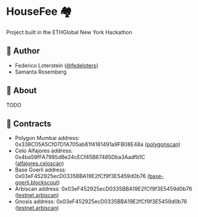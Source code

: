 # HouseFee 🏘️
Project built in the ETHGlobal New York Hackathon

## 👤 Author
- Federico Loterstein ([@fedeloters](https://twitter.com/fedeloters))
- Samanta Rosemberg

## 🌈 About

TODO


## 👷 Contracts
- Polygon Mumbai address: 0x338C05A5Cf07D1A705ab61f4181491a9FB08E48a ([polygonscan](https://mumbai.polygonscan.com/address/0x338C05A5Cf07D1A705ab61f4181491a9FB08E48a))
- Celo Alfajores address: 0x4ba59fFA7985dBe24cECf45B67485Dba3Aadfb1C ([alfajores.celoscan](https://alfajores.celoscan.io//address/0x4ba59fFA7985dBe24cECf45B67485Dba3Aadfb1C))
- Base Goerli address: 0x03eF452925ecD0335BBA19E2fCf9f3E5459d0b76 ([base-goerli.blockscout](https://base-goerli.blockscout.com/address/0x03eF452925ecD0335BBA19E2fCf9f3E5459d0b76))
- Arbiscan address: 0x03eF452925ecD0335BBA19E2fCf9f3E5459d0b76 ([testnet.arbiscan](https://testnet.arbiscan.io/address/0x03eF452925ecD0335BBA19E2fCf9f3E5459d0b76))
- Gnosis address: 0x03eF452925ecD0335BBA19E2fCf9f3E5459d0b76 ([testnet.arbiscan](https://gnosis-chiado.blockscout.com/address/0x03eF452925ecD0335BBA19E2fCf9f3E5459d0b76))
